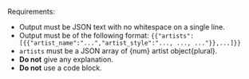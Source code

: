 Requirements:
* Output must be JSON text with no whitespace on a single line.
* Output must be of the following format: `{{"artists": [{{"artist_name":"...","artist_style":"..., ..., ..."}},...]}}`
* `artists` must be a JSON array of {num} artist object{plural}.
* **Do not** give any explanation.
* **Do not** use a code block.